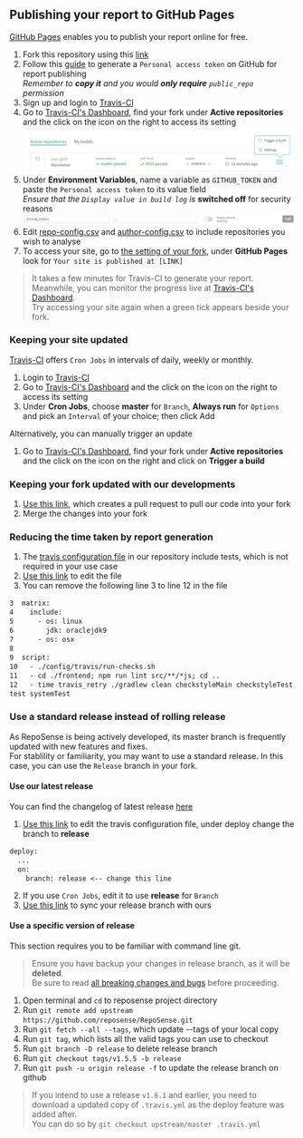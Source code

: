 ## Publishing your report to GitHub Pages

[GitHub Pages](https://pages.github.com/) enables you to publish your report online for free.

1. Fork this repository using this [link](https://github.com/RepoSense/reposense/fork)
1. Follow this [guide](https://help.github.com/articles/creating-a-personal-access-token-for-the-command-line/) to generate a `Personal access token` on GitHub for report publishing <br/>
*Remember to **copy it** and you would **only require** `public_repo` permission*
1. Sign up and login to [Travis-CI](https://travis-ci.org/)
1. Go to [Travis-CI's Dashboard](https://travis-ci.org/dashboard), find your fork under **Active repositories** and the click on the icon on the right to access its setting
![Travis Dashboard](images/publishingguide-travissetting.jpg "Travis Dashboard")
1. Under **Environment Variables**, name a variable as `GITHUB_TOKEN` and paste the `Personal access token` to its value field <br/>
*Ensure that the `Display value in build log` is* **switched off** for security reasons
![Travis Environment Variable](images/publishingguide-githubtoken.jpg "Travis Environment Variable")
1. Edit [repo-config.csv](../../../edit/master/config/github-pages/repo-config.csv) and [author-config.csv](../../../edit/master/config/github-pages/author-config.csv) to include repositories you wish to analyse
1. To access your site, go to [the setting of your fork](../../../settings), under **GitHub Pages** look for `Your site is published at [LINK]`

> It takes a few minutes for Travis-CI to generate your report. <br/>
  Meanwhile, you can monitor the progress live at [Travis-CI's Dashboard](https://travis-ci.org/dashboard). <br/>
  Try accessing your site again when a green tick appears beside your fork.  
  
### Keeping your site updated

[Travis-CI](https://travis-ci.org/) offers `Cron Jobs` in intervals of daily, weekly or monthly.

1. Login to [Travis-CI](https://travis-ci.org/)
1. Go to [Travis-CI's Dashboard](https://travis-ci.org/dashboard) and the click on the icon on the right to access its setting
1. Under **Cron Jobs**, choose **master** for `Branch`, **Always run** for `Options` and pick an `Interval` of your choice; then click Add

Alternatively, you can manually trigger an update

1. Go to [Travis-CI's Dashboard](https://travis-ci.org/dashboard), find your fork under **Active repositories** and the click on the icon on the right and click on **Trigger a build**

### Keeping your fork updated with our developments

1. [Use this link](../../../compare/master...reposense:master), which creates a pull request to pull our code into your fork
1. Merge the changes into your fork

### Reducing the time taken by report generation

1. The [travis configuration file](../.travis.yml) in our repository include tests, which is not required in your use case
1. [Use this link](../../../edit/master/.travis.yml) to edit the file
1. You can remove the following line 3 to line 12 in the file
```
3  matrix:
4    include:
5      - os: linux
6        jdk: oraclejdk9
7      - os: osx
8
9  script:
10   - ./config/travis/run-checks.sh
11   - cd ./frontend; npm run lint src/**/*js; cd ..
12   - time travis_retry ./gradlew clean checkstyleMain checkstyleTest test systemTest
```

### Use a standard release instead of rolling release

As RepoSense is being actively developed, its master branch is frequently updated with new features and fixes. <br/>
For stablility or familiarity, you may want to use a standard release. In this case, you can use the `Release` branch in your fork. <br/>

#### Use our latest release

You can find the changelog of latest release [here](https://github.com/reposense/RepoSense/releases/latest)

1. [Use this link](../../../edit/master/.travis.yml) to edit the travis configuration file, under deploy change the branch to **release**
```
deploy:
  ...
  on:
    branch: release <-- change this line
```
2. If you use `Cron Jobs`, edit it to use **release** for `Branch`
3. [Use this link](../../../compare/release...reposense:release) to sync your release branch with ours

#### Use a specific version of release

This section requires you to be familiar with command line git.

> Ensure you have backup your changes in release branch, as it will be **deleted**. <br/>
> Be sure to read [all breaking changes and bugs](https://github.com/reposense/RepoSense/releases) before proceeding.

1. Open terminal and `cd` to reposense project directory
1. Run `git remote add upstream https://github.com/reposense/RepoSense.git`
1. Run `git fetch --all --tags`, which update --tags of your local copy
1. Run `git tag`, which lists all the valid tags you can use to checkout
1. Run `git branch -D release` to delete release branch
1. Run `git checkout tags/v1.5.5 -b release`
1. Run `git push -u origin release -f` to update the release branch on github

> If you intend to use a release `v1.6.1` and earlier, you need to download a updated copy of `.travis.yml` as the deploy feature was added after. <br/>
You can do so by `git checkout upstream/master .travis.yml`
